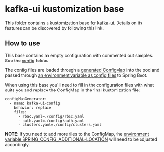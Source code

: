 # kafka-ui kustomization base

This folder contains a kustomization base for [kafka-ui](https://github.com/provectus/kafka-ui).
Details on its features can be discovered by following this [link](https://github.com/provectus/kafka-ui). 

## How to use
This base contains an empty configuration with commented out samples. See the [config](config) folder.

The config files are loaded through a [generated ConfigMap](https://github.com/utilitywarehouse/kafka-manifests/blob/75d31cd84633ffb36c7c7618dc725110b0d4c82c/kafka-ui/kustomization.yaml#L7-L12) into the pod and passed through
[an environment variable as config files](https://github.com/utilitywarehouse/kafka-manifests/blob/75d31cd84633ffb36c7c7618dc725110b0d4c82c/kafka-ui/app.yaml#L41-L45) to Spring Boot.

When using this base you'll need to fill in the configuration files with what suits you and replace the ConfigMap in the final kustomization file: 
```shell
configMapGenerator:
  - name: kafka-ui-config
    behavior: replace
    files:
      - rbac.yaml=./config/rbac.yaml
      - auth.yaml=./config/auth.yaml
      - clusters.yaml=./config/clusters.yaml
```

**NOTE**: If you need to add more files to the ConfigMap, the [environment variable SPRING_CONFIG_ADDITIONAL-LOCATION](https://github.com/utilitywarehouse/kafka-manifests/blob/75d31cd84633ffb36c7c7618dc725110b0d4c82c/kafka-ui/app.yaml#L41-L45) will need to be adjusted accordingly. 
